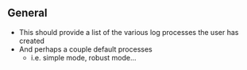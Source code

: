 ## General
- This should provide a list of the various log processes the user has created
- And perhaps a couple default processes
  - i.e. simple mode, robust mode...
